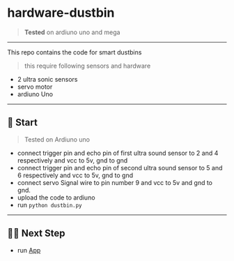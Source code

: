 # hardware-dustbin
> **Tested** on ardiuno uno and mega

----

This repo contains the code for smart dustbins
 > this require following sensors and hardware
 - 2 ultra sonic sensors
 - servo motor
 - ardiuno Uno
 
 ----
 
## 🏃 Start
> Tested on Ardiuno uno
- connect trigger pin and echo pin of first ultra sound sensor to 2 and 4 respectively and vcc to 5v, gnd to gnd
- connect trigger pin and echo pin of second ultra sound sensor to 5 and 6 respectively and vcc to 5v, gnd to gnd
- connect servo Signal wire to pin number 9 and vcc to 5v and gnd to gnd.
- upload the code to ardiuno
- run ``` python dustbin.py ```

----

## 🙌🏻 Next Step
- run [App](https://github.com/Aniket965/rn-dustbin)
